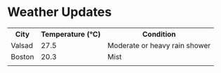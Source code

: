 # Weather Updates

<!-- WEATHER-UPDATE-START -->
<table><tr><th>City</th><th>Temperature (°C)</th><th>Condition</th></tr><tr><td>Valsad</td><td>27.5</td><td>Moderate or heavy rain shower</td></tr><tr><td>Boston</td><td>20.3</td><td>Mist</td></tr><tr><td></td><td></td><td></td></tr></table>
<!-- WEATHER-UPDATE-END -->

